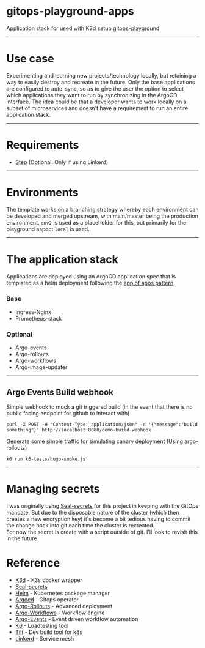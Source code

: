 # gitops-playground-apps
Application stack for used with K3d setup [gitops-playground](https://github.com/davidwmcneill/gitops-playground)

---
# Use case
Experimenting and learning new projects/technology locally, but retaining a way to easily destroy and recreate in the future.
Only the base applications are configured to auto-sync, so as to give the user the option to select which applications they want to run by synchronizing in the ArgoCD interface.
The idea could be that a developer wants to work locally on a subset of microservices and doesn't have a requirement to run an entire application stack.

---
# Requirements
- [Step](https://smallstep.com/cli/) (Optional. Only if using Linkerd)
---
# Environments
The template works on a branching strategy whereby each environment can be developed and merged upstream, with main/master being the production environment.
`env2` is used as a placeholder for this, but primarily for the playground aspect `local` is used.

---
# The application stack
Applications are deployed using an ArgoCD application spec that is templated as a helm deployment following the [app of apps pattern](https://argoproj.github.io/argo-cd/operator-manual/cluster-bootstrapping/#app-of-apps-pattern)

### Base
- Ingress-Nginx
- Prometheus-stack
### Optional 
- Argo-events
- Argo-rollouts
- Argo-workflows
- Argo-image-updater

---
## Argo Events Build webhook
Simple webhook to mock a git triggered build (in the event that there is no public facing endpoint for github to interact with)

```
curl -X POST -H "Content-Type: application/json" -d '{"message":"build something"}' http://localhost:8080/demo-build-webhook
```

Generate some simple traffic for simulating canary deployment (Using argo-rollouts)
```
k6 run k6-tests/hugo-smoke.js
```
---
# Managing secrets
I was originally using [Seal-secrets](https://github.com/bitnami-labs/sealed-secrets) for this project in keeping with the GitOps mandate.
But due to the disposable nature of the cluster (which then creates a new encryption key) it's become a bit tedious having to commit the change back into git each time the cluster is recreated.\
For now the secret is create with a script outside of git. I'll look to revisit this in the future.

# Reference

- [K3d](https://k3d.io/v5.4.1/) - K3s docker wrapper
- [Seal-secrets](https://github.com/bitnami-labs/sealed-secrets)
- [Helm](https://helm.sh/) - Kubernetes package manager
- [Argocd](https://argo-cd.readthedocs.io/en/stable/) - Gitops operator
- [Argo-Rollouts](https://argoproj.github.io/argo-rollouts/) - Advanced deployment
- [Argo-Workflows](https://argoproj.github.io/workflows/) - Workflow engine 
- [Argo-Events](https://argoproj.github.io/argo-events/) - Event driven workflow automation
- [K6](https://k6.io/) - Loadtesting tool
- [Tilt](https://tilt.dev/) - Dev build tool for k8s
- [Linkerd](https://linkerd.io/) - Service mesh


